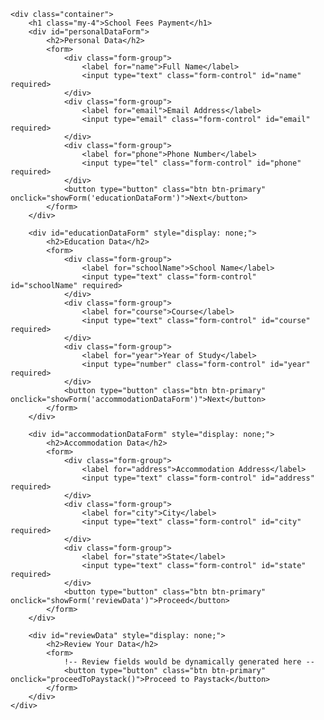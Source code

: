     <div class="container">
        <h1 class="my-4">School Fees Payment</h1>
        <div id="personalDataForm">
            <h2>Personal Data</h2>
            <form>
                <div class="form-group">
                    <label for="name">Full Name</label>
                    <input type="text" class="form-control" id="name" required>
                </div>
                <div class="form-group">
                    <label for="email">Email Address</label>
                    <input type="email" class="form-control" id="email" required>
                </div>
                <div class="form-group">
                    <label for="phone">Phone Number</label>
                    <input type="tel" class="form-control" id="phone" required>
                </div>
                <button type="button" class="btn btn-primary" onclick="showForm('educationDataForm')">Next</button>
            </form>
        </div>

        <div id="educationDataForm" style="display: none;">
            <h2>Education Data</h2>
            <form>
                <div class="form-group">
                    <label for="schoolName">School Name</label>
                    <input type="text" class="form-control" id="schoolName" required>
                </div>
                <div class="form-group">
                    <label for="course">Course</label>
                    <input type="text" class="form-control" id="course" required>
                </div>
                <div class="form-group">
                    <label for="year">Year of Study</label>
                    <input type="number" class="form-control" id="year" required>
                </div>
                <button type="button" class="btn btn-primary" onclick="showForm('accommodationDataForm')">Next</button>
            </form>
        </div>

        <div id="accommodationDataForm" style="display: none;">
            <h2>Accommodation Data</h2>
            <form>
                <div class="form-group">
                    <label for="address">Accommodation Address</label>
                    <input type="text" class="form-control" id="address" required>
                </div>
                <div class="form-group">
                    <label for="city">City</label>
                    <input type="text" class="form-control" id="city" required>
                </div>
                <div class="form-group">
                    <label for="state">State</label>
                    <input type="text" class="form-control" id="state" required>
                </div>
                <button type="button" class="btn btn-primary" onclick="showForm('reviewData')">Proceed</button>
            </form>
        </div>

        <div id="reviewData" style="display: none;">
            <h2>Review Your Data</h2>
            <form>
                !-- Review fields would be dynamically generated here --
                <button type="button" class="btn btn-primary" onclick="proceedToPaystack()">Proceed to Paystack</button>
            </form>
        </div>
    </div>
